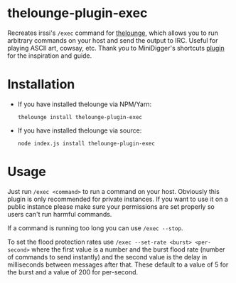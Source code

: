 # thelounge-plugin-exec

Recreates irssi's `/exec` command for [thelounge](https://thelounge.chat), which allows you to run arbitrary commands on your host and send the output to IRC. Useful for playing ASCII art, cowsay, etc. Thank you to MiniDigger's shortcuts [plugin](https://github.com/minidigger/thelounge-plugin-shortcuts) for the inspiration and guide.

# Installation

- If you have installed thelounge via NPM/Yarn:

   `thelounge install thelounge-plugin-exec`
- If you have installed thelounge via source:

   `node index.js install thelounge-plugin-exec`

# Usage

Just run `/exec <command>` to run a command on your host. Obviously this plugin is only recommended for private instances. If you want to use it on a public instance please make sure your permissions are set properly so users can't run harmful commands.

If a command is running too long you can use `/exec --stop`.

To set the flood protection rates use `/exec --set-rate <burst> <per-second>` where the first value is a number and the burst flood rate (number of commands to send instantly) and the second value is the delay in milliseconds between messages after that. These default to a value of 5 for the burst and a value of 200 for per-second.